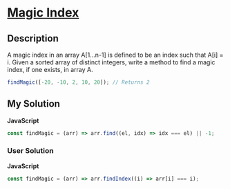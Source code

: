 # [Magic Index](https://www.codewars.com/kata/57d5fed61a6282bf6f002a5f)

## Description

A magic index in an array A[1...n-1] is defined to be an index such that A[i] = i. Given a sorted array of distinct integers, write a method to find a magic index, if one exists, in array A.

```js
findMagic([-20, -10, 2, 10, 20]); // Returns 2
```

## My Solution

**JavaScript**

```js
const findMagic = (arr) => arr.find((el, idx) => idx === el) || -1;
```

### User Solution

**JavaScript**

```js
const findMagic = (arr) => arr.findIndex((i) => arr[i] === i);
```

